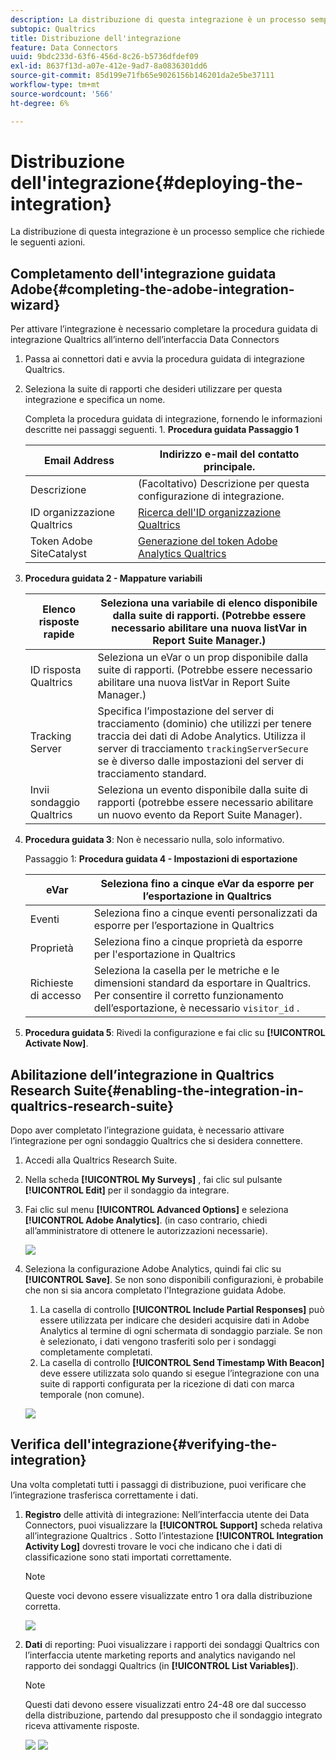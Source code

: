```yaml
---
description: La distribuzione di questa integrazione è un processo semplice che richiede le seguenti azioni.
subtopic: Qualtrics
title: Distribuzione dell'integrazione
feature: Data Connectors
uuid: 9bdc233d-63f6-456d-8c26-b5736dfdef09
exl-id: 8637f13d-a07e-412e-9ad7-8a0836301dd6
source-git-commit: 85d199e71fb65e9026156b146201da2e5be37111
workflow-type: tm+mt
source-wordcount: '566'
ht-degree: 6%

---
```


# Distribuzione dell&#39;integrazione{#deploying-the-integration}

La distribuzione di questa integrazione è un processo semplice che richiede le seguenti azioni.

## Completamento dell&#39;integrazione guidata Adobe{#completing-the-adobe-integration-wizard}

Per attivare l’integrazione è necessario completare la procedura guidata di integrazione Qualtrics all’interno dell’interfaccia Data Connectors

1. Passa ai connettori dati e avvia la procedura guidata di integrazione Qualtrics.
1. Seleziona la suite di rapporti che desideri utilizzare per questa integrazione e specifica un nome.

   Completa la procedura guidata di integrazione, fornendo le informazioni descritte nei passaggi seguenti. 1. **Procedura guidata Passaggio 1**

   | Email Address | Indirizzo e-mail del contatto principale. |
   |---|---|
   | Descrizione | (Facoltativo) Descrizione per questa configurazione di integrazione. |
   | ID organizzazione Qualtrics | [Ricerca dell&#39;ID organizzazione Qualtrics](../qualtrics-overview/qualtrics-org-id.md) |
   | Token Adobe SiteCatalyst | [Generazione del token Adobe Analytics Qualtrics](../qualtrics-overview/qualtrics-token.md) |

1. **Procedura guidata 2 - Mappature variabili**

   | Elenco risposte rapide | Seleziona una variabile di elenco disponibile dalla suite di rapporti. (Potrebbe essere necessario abilitare una nuova listVar in Report Suite Manager.) |
   |---|---|
   | ID risposta Qualtrics | Seleziona un eVar o un prop disponibile dalla suite di rapporti. (Potrebbe essere necessario abilitare una nuova listVar in Report Suite Manager.) |
   | Tracking Server | Specifica l’impostazione del server di tracciamento (dominio) che utilizzi per tenere traccia dei dati di Adobe Analytics. Utilizza il server di tracciamento `trackingServerSecure` se è diverso dalle impostazioni del server di tracciamento standard. |
   | Invii sondaggio Qualtrics | Seleziona un evento disponibile dalla suite di rapporti (potrebbe essere necessario abilitare un nuovo evento da Report Suite Manager). |

1. **Procedura guidata 3**: Non è necessario nulla, solo informativo.

   Passaggio 1: **Procedura guidata 4 - Impostazioni di esportazione**

   | eVar | Seleziona fino a cinque eVar da esporre per l’esportazione in Qualtrics |
   |---|---|
   | Eventi | Seleziona fino a cinque eventi personalizzati da esporre per l’esportazione in Qualtrics |
   | Proprietà | Seleziona fino a cinque proprietà da esporre per l&#39;esportazione in Qualtrics |
   | Richieste di accesso | Seleziona la casella per le metriche e le dimensioni standard da esportare in Qualtrics. Per consentire il corretto funzionamento dell’esportazione, è necessario `visitor_id` . |

1. **Procedura guidata 5**: Rivedi la configurazione e fai clic su  **[!UICONTROL Activate Now]**.

## Abilitazione dell’integrazione in Qualtrics Research Suite{#enabling-the-integration-in-qualtrics-research-suite}

Dopo aver completato l’integrazione guidata, è necessario attivare l’integrazione per ogni sondaggio Qualtrics che si desidera connettere.

1. Accedi alla Qualtrics Research Suite.
1. Nella scheda **[!UICONTROL My Surveys]** , fai clic sul pulsante **[!UICONTROL Edit]** per il sondaggio da integrare.
1. Fai clic sul menu **[!UICONTROL Advanced Options]** e seleziona **[!UICONTROL Adobe Analytics]**. (in caso contrario, chiedi all’amministratore di ottenere le autorizzazioni necessarie).

   ![](assets/advanced_options.png)

1. Seleziona la configurazione Adobe Analytics, quindi fai clic su **[!UICONTROL Save]**. Se non sono disponibili configurazioni, è probabile che non si sia ancora completato l&#39;Integrazione guidata Adobe.
   1. La casella di controllo **[!UICONTROL Include Partial Responses]** può essere utilizzata per indicare che desideri acquisire dati in Adobe Analytics al termine di ogni schermata di sondaggio parziale. Se non è selezionato, i dati vengono trasferiti solo per i sondaggi completamente completati.
   1. La casella di controllo **[!UICONTROL Send Timestamp With Beacon]** deve essere utilizzata solo quando si esegue l’integrazione con una suite di rapporti configurata per la ricezione di dati con marca temporale (non comune).

   ![](assets/integration_config.png)

## Verifica dell&#39;integrazione{#verifying-the-integration}

Una volta completati tutti i passaggi di distribuzione, puoi verificare che l’integrazione trasferisca correttamente i dati.

1. **Registro** delle attività di integrazione: Nell’interfaccia utente dei Data Connectors, puoi visualizzare la  **[!UICONTROL Support]** scheda relativa all’integrazione Qualtrics . Sotto l’intestazione **[!UICONTROL Integration Activity Log]** dovresti trovare le voci che indicano che i dati di classificazione sono stati importati correttamente.

   >[!NOTE]
   >
   >Queste voci devono essere visualizzate entro 1 ora dalla distribuzione corretta.

   ![](assets/verify-1.png)

1. **Dati** di reporting: Puoi visualizzare i rapporti dei sondaggi Qualtrics con l’interfaccia utente marketing reports and analytics navigando nel rapporto dei sondaggi Qualtrics (in  **[!UICONTROL List Variables]**).

   >[!NOTE]
   >
   >Questi dati devono essere visualizzati entro 24-48 ore dal successo della distribuzione, partendo dal presupposto che il sondaggio integrato riceva attivamente risposte.

   ![](assets/verify-2.png) ![](assets/verify-3.png)
